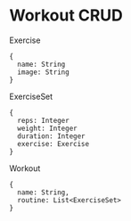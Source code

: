# Workout CRUD

Exercise
```
{
  name: String  
  image: String
}
```

ExerciseSet
```
{
  reps: Integer
  weight: Integer
  duration: Integer
  exercise: Exercise
}
```

Workout

```
{
  name: String,
  routine: List<ExerciseSet>
}
```
